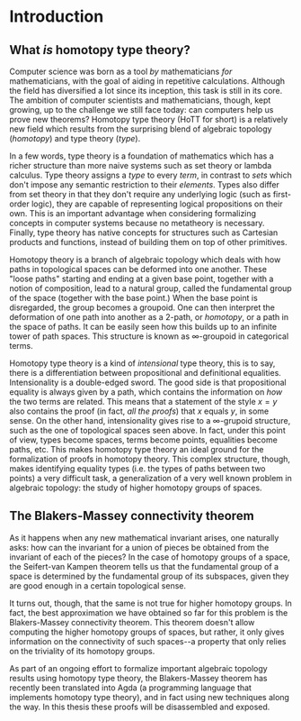 # Introduction


## What *is* homotopy type theory?

Computer science was born as a tool *by* mathematicians *for* mathematicians, with the goal of aiding in repetitive calculations. Although the field has diversified a lot since its inception, this task is still in its core. The ambition of computer scientists and mathematicians, though, kept growing, up to the challenge we still face today: can computers help us prove new theorems? Homotopy type theory (HoTT for short) is a relatively new field which results from the surprising blend of algebraic topology (*homotopy*) and type theory (*type*).

In a few words, type theory is a foundation of mathematics which has a richer structure than more naive systems such as set theory or lambda calculus. Type theory assigns a *type* to every *term*, in contrast to *sets* which don't impose any semantic restriction to their *elements*. Types also differ from set theory in that they don't require any underlying logic (such as first-order logic), they are capable of representing logical propositions on their own. This is an important advantage when considering formalizing concepts in computer systems because no metatheory is necessary. Finally, type theory has native concepts for structures such as Cartesian products and functions, instead of building them on top of other primitives.

Homotopy theory is a branch of algebraic topology which deals with how paths in topological spaces can be deformed into one another. These "loose paths" starting and ending at a given base point, together with a notion of composition, lead to a natural group, called the fundamental group of the space (together with the base point.) When the base point is disregarded, the group becomes a groupoid. One can then interpret the deformation of one path into another as a 2-path, or *homotopy*, or a path in the space of paths. It can be easily seen how this builds up to an infinite tower of path spaces. This structure is known as $\infty$-groupoid in categorical terms.

Homotopy type theory is a kind of *intensional* type theory, this is to say, there is a differentiation between propositional and definitional equalities. Intensionality is a double-edged sword. The good side is that propositional equality is always given by a path, which contains the information on *how* the two terms are related. This means that a statement of the style $x = y$ also contains the proof (in fact, *all the proofs*) that $x$ equals $y$, in some sense. On the other hand, intensionality gives rise to a $\infty$-grupoid structure, such as the one of topological spaces seen above. In fact, under this point of view, types become spaces, terms become points, equalities become paths, etc. This makes homotopy type theory an ideal ground for the formalization of proofs in homotopy theory. This complex structure, though, makes identifying equality types (i.e. the types of paths between two points) a very difficult task, a generalization of a very well known problem in algebraic topology: the study of higher homotopy groups of spaces.


## The Blakers-Massey connectivity theorem

As it happens when any new mathematical invariant arises, one naturally asks: how can the invariant for a union of pieces be obtained from the invariant of each of the pieces? In the case of homotopy groups of a space, the Seifert-van Kampen theorem tells us that the fundamental group of a space is determined by the fundamental group of its subspaces, given they are good enough in a certain topological sense.

It turns out, though, that the same is not true for higher homotopy groups. In fact, the best approximation we have obtained so far for this problem is the Blakers-Massey connectivity theorem. This theorem doesn't allow computing the higher homotopy groups of spaces, but rather, it only gives information on the connectivity of such spaces--a property that only relies on the triviality of its homotopy groups.

As part of an ongoing effort to formalize important algebraic topology results using homotopy type theory, the Blakers-Massey theorem has recently been translated into Agda (a programming language that implements homotopy type theory), and in fact using new techniques along the way. In this thesis these proofs will be disassembled and exposed.
